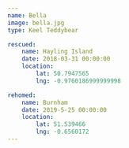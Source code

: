 ```yaml
---
name: Bella
image: bella.jpg
type: Keel Teddybear

rescued:
    name: Hayling Island
    date: 2018-03-31 00:00:00
    location:
        lat: 50.7947565
        lng: -0.9760186999999998

rehomed:
    name: Burnham
    date: 2019-5-25 00:00:00
    location:
        lat: 51.539466
        lng: -0.6560172
---
```

